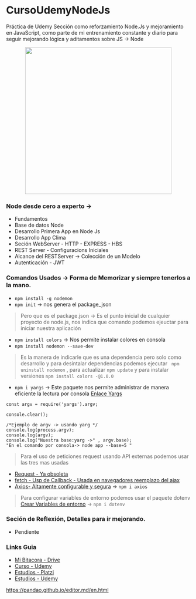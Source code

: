 # CursoUdemyNodeJs
Práctica de Udemy Sección como reforzamiento Node.Js y mejoramiento en JavaScript, como parte de mi entrenamiento constante y diario para seguir mejorando lógica y aditamentos sobre JS -> Node 

<p align="center"><a href="https://github.com/LeoSan/CursoUdemyNodeJs" 
                     target="_blank"><img src="https://upload.wikimedia.org/wikipedia/commons/d/d9/Node.js_logo.svg" width="400"></a></p>

### Node desde cero a experto -> 

- Fundamentos
- Base de datos Node
- Desarrollo Primera App en Node Js
- Desarrollo App Clima
- Seción WebServer - HTTP - EXPRESS - HBS 
- REST Server - Configuracions Iniciales
- Alcance del RESTServer -> Colección de un Modelo
- Autenticación - JWT 

### Comandos Usados -> Forma de Memorizar y siempre tenerlos a la mano. 

- `npm install -g nodemon`
- `npm init` -> nos genera el package_json

> Pero que es el package.json -> Es el punto inicial de cualquier proyecto de node.js, nos indica que comando podemos ejeuctar para iniciar nuestra aplicación 

- `npm install colors` -> Nos permite instalar colores en consola 
- `npm install nodemon --save-dev` 
> Es la manera de indicarle que es una dependencia pero solo como desarrollo y para desintalar dependencias podemos ejecutar ` npm uninstall nodemon` , para actualizar `npm update` y para instalar versiones `npm install colors -@1.0.0` 
- `npm i yargs` -> Este paquete nos permite administrar de manera eficiente la lectura por consola [Enlace Yargs](http://yargs.js.org/)
```javascripts
const argv = require('yargs').argv;

console.clear();

/*Ejemplo de argv -> usando yarg */
console.log(process.argv); 
console.log(argv); 
console.log("Nuestra base:yarg ->" , argv.base); 
"En el comando por consola-> node app --base=5 "
```

>Para el uso de peticiones request usando API externas podemos usar las tres mas usadas 

- [Request - Ya obsoleta](https://www.npmjs.com/package/request) 
- [fetch - Usp de Callback - Usada en navegadores reemplazo del ajax](https://www.npmjs.com/package/fetch)
- [Axios- Altamente configurable y segura](https://www.npmjs.com/package/axios) -> `npm i axios` 

> Para configurar variables de entorno podemos usar el paquete dotenv 
>[Crear Variables de entorno](https://www.npmjs.com/package/dotenv)  -> `npm i dotenv`

### Seción de Reflexión, Detalles para ir mejorando. 
- Pendiente

### Links Guia 

- [Mi Bitacora - Drive ](https://docs.google.com/document/d/1KKjhdE4BX2Ooo8BxXNn3nWTgsLwnpuGkqZlzLJT8Zuk/edit#heading=h.o9v8so11ee13)
- [Curso - Udemy ](https://www.udemy.com/course/node-de-cero-a-experto/)
- [Estudios - Platzi](https://platzi.com/p/LEONARDCUENCA/)
- [Estudios - Udemy](https://www.udemy.com/user/leonard-cuenca-roa/)



https://pandao.github.io/editor.md/en.html


